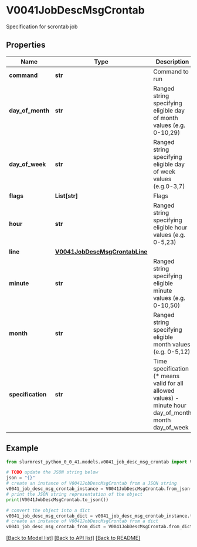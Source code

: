 # V0041JobDescMsgCrontab

Specification for scrontab job

## Properties

Name | Type | Description | Notes
------------ | ------------- | ------------- | -------------
**command** | **str** | Command to run | [optional] 
**day_of_month** | **str** | Ranged string specifying eligible day of month values (e.g. 0-10,29) | [optional] 
**day_of_week** | **str** | Ranged string specifying eligible day of week values (e.g.0-3,7) | [optional] 
**flags** | **List[str]** | Flags | [optional] 
**hour** | **str** | Ranged string specifying eligible hour values (e.g. 0-5,23) | [optional] 
**line** | [**V0041JobDescMsgCrontabLine**](V0041JobDescMsgCrontabLine.md) |  | [optional] 
**minute** | **str** | Ranged string specifying eligible minute values (e.g. 0-10,50) | [optional] 
**month** | **str** | Ranged string specifying eligible month values (e.g. 0-5,12) | [optional] 
**specification** | **str** | Time specification (* means valid for all allowed values) - minute hour day_of_month month day_of_week | [optional] 

## Example

```python
from slurmrest_python_0_0_41.models.v0041_job_desc_msg_crontab import V0041JobDescMsgCrontab

# TODO update the JSON string below
json = "{}"
# create an instance of V0041JobDescMsgCrontab from a JSON string
v0041_job_desc_msg_crontab_instance = V0041JobDescMsgCrontab.from_json(json)
# print the JSON string representation of the object
print(V0041JobDescMsgCrontab.to_json())

# convert the object into a dict
v0041_job_desc_msg_crontab_dict = v0041_job_desc_msg_crontab_instance.to_dict()
# create an instance of V0041JobDescMsgCrontab from a dict
v0041_job_desc_msg_crontab_from_dict = V0041JobDescMsgCrontab.from_dict(v0041_job_desc_msg_crontab_dict)
```
[[Back to Model list]](../README.md#documentation-for-models) [[Back to API list]](../README.md#documentation-for-api-endpoints) [[Back to README]](../README.md)


